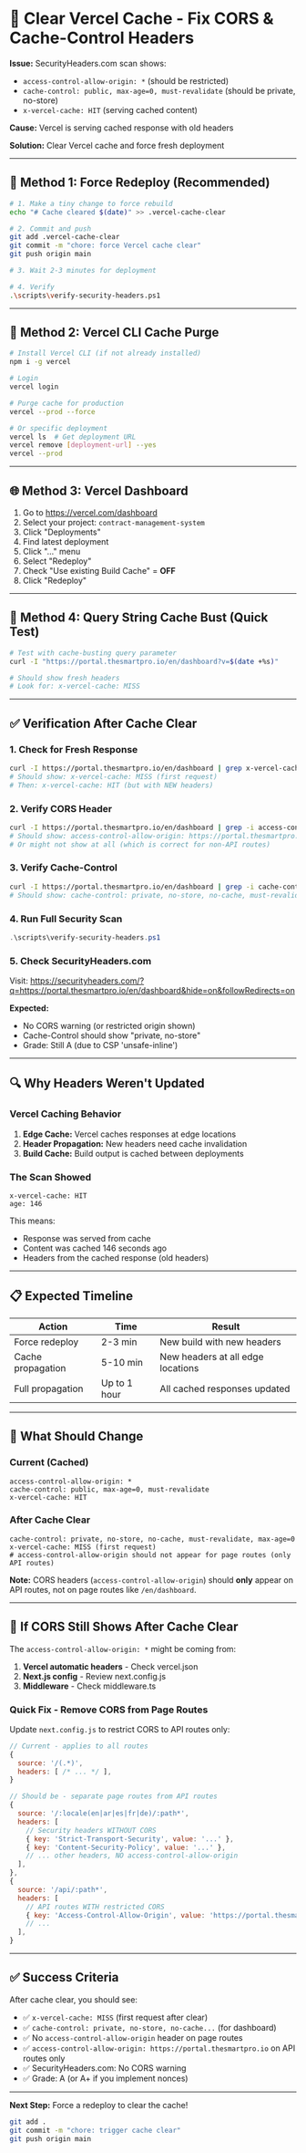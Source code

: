 # 🔄 Clear Vercel Cache - Fix CORS & Cache-Control Headers

**Issue:** SecurityHeaders.com scan shows:
- `access-control-allow-origin: *` (should be restricted)
- `cache-control: public, max-age=0, must-revalidate` (should be private, no-store)
- `x-vercel-cache: HIT` (serving cached content)

**Cause:** Vercel is serving cached response with old headers

**Solution:** Clear Vercel cache and force fresh deployment

---

## 🚀 Method 1: Force Redeploy (Recommended)

```bash
# 1. Make a tiny change to force rebuild
echo "# Cache cleared $(date)" >> .vercel-cache-clear

# 2. Commit and push
git add .vercel-cache-clear
git commit -m "chore: force Vercel cache clear"
git push origin main

# 3. Wait 2-3 minutes for deployment

# 4. Verify
.\scripts\verify-security-headers.ps1
```

---

## 🔧 Method 2: Vercel CLI Cache Purge

```bash
# Install Vercel CLI (if not already installed)
npm i -g vercel

# Login
vercel login

# Purge cache for production
vercel --prod --force

# Or specific deployment
vercel ls  # Get deployment URL
vercel remove [deployment-url] --yes
vercel --prod
```

---

## 🌐 Method 3: Vercel Dashboard

1. Go to https://vercel.com/dashboard
2. Select your project: `contract-management-system`
3. Click "Deployments"
4. Find latest deployment
5. Click "..." menu
6. Select "Redeploy"
7. Check "Use existing Build Cache" = **OFF**
8. Click "Redeploy"

---

## 🧪 Method 4: Query String Cache Bust (Quick Test)

```bash
# Test with cache-busting query parameter
curl -I "https://portal.thesmartpro.io/en/dashboard?v=$(date +%s)"

# Should show fresh headers
# Look for: x-vercel-cache: MISS
```

---

## ✅ Verification After Cache Clear

### 1. Check for Fresh Response
```bash
curl -I https://portal.thesmartpro.io/en/dashboard | grep x-vercel-cache
# Should show: x-vercel-cache: MISS (first request)
# Then: x-vercel-cache: HIT (but with NEW headers)
```

### 2. Verify CORS Header
```bash
curl -I https://portal.thesmartpro.io/en/dashboard | grep -i access-control
# Should show: access-control-allow-origin: https://portal.thesmartpro.io
# Or might not show at all (which is correct for non-API routes)
```

### 3. Verify Cache-Control
```bash
curl -I https://portal.thesmartpro.io/en/dashboard | grep -i cache-control
# Should show: cache-control: private, no-store, no-cache, must-revalidate, max-age=0
```

### 4. Run Full Security Scan
```powershell
.\scripts\verify-security-headers.ps1
```

### 5. Check SecurityHeaders.com
Visit: https://securityheaders.com/?q=https://portal.thesmartpro.io/en/dashboard&hide=on&followRedirects=on

**Expected:**
- No CORS warning (or restricted origin shown)
- Cache-Control should show "private, no-store"
- Grade: Still A (due to CSP 'unsafe-inline')

---

## 🔍 Why Headers Weren't Updated

### Vercel Caching Behavior
1. **Edge Cache:** Vercel caches responses at edge locations
2. **Header Propagation:** New headers need cache invalidation
3. **Build Cache:** Build output is cached between deployments

### The Scan Showed
```
x-vercel-cache: HIT
age: 146
```

This means:
- Response was served from cache
- Content was cached 146 seconds ago
- Headers from the cached response (old headers)

---

## 📋 Expected Timeline

| Action | Time | Result |
|--------|------|--------|
| Force redeploy | 2-3 min | New build with new headers |
| Cache propagation | 5-10 min | New headers at all edge locations |
| Full propagation | Up to 1 hour | All cached responses updated |

---

## 🎯 What Should Change

### Current (Cached)
```http
access-control-allow-origin: *
cache-control: public, max-age=0, must-revalidate
x-vercel-cache: HIT
```

### After Cache Clear
```http
cache-control: private, no-store, no-cache, must-revalidate, max-age=0
x-vercel-cache: MISS (first request)
# access-control-allow-origin should not appear for page routes (only API routes)
```

**Note:** CORS headers (`access-control-allow-origin`) should **only** appear on API routes, not on page routes like `/en/dashboard`.

---

## 🚨 If CORS Still Shows After Cache Clear

The `access-control-allow-origin: *` might be coming from:

1. **Vercel automatic headers** - Check vercel.json
2. **Next.js config** - Review next.config.js
3. **Middleware** - Check middleware.ts

### Quick Fix - Remove CORS from Page Routes

Update `next.config.js` to restrict CORS to API routes only:

```javascript
// Current - applies to all routes
{
  source: '/(.*)',
  headers: [ /* ... */ ],
}

// Should be - separate page routes from API routes
{
  source: '/:locale(en|ar|es|fr|de)/:path*',
  headers: [
    // Security headers WITHOUT CORS
    { key: 'Strict-Transport-Security', value: '...' },
    { key: 'Content-Security-Policy', value: '...' },
    // ... other headers, NO access-control-allow-origin
  ],
},
{
  source: '/api/:path*',
  headers: [
    // API routes WITH restricted CORS
    { key: 'Access-Control-Allow-Origin', value: 'https://portal.thesmartpro.io' },
    // ...
  ],
}
```

---

## ✅ Success Criteria

After cache clear, you should see:

- ✅ `x-vercel-cache: MISS` (first request after clear)
- ✅ `cache-control: private, no-store, no-cache...` (for dashboard)
- ✅ No `access-control-allow-origin` header on page routes
- ✅ `access-control-allow-origin: https://portal.thesmartpro.io` on API routes only
- ✅ SecurityHeaders.com: No CORS warning
- ✅ Grade: A (or A+ if you implement nonces)

---

**Next Step:** Force a redeploy to clear the cache!

```bash
git add .
git commit -m "chore: trigger cache clear"
git push origin main
```


